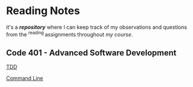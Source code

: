 # Reading Notes

it's a ***repository*** where I can keep track of my observations and questions from the <sup> reading </sup> assignments throughout *my course*.

## Code 401 - Advanced Software Development

[TDD](./tdd/tdd.md)

[Command Line](./commandline/cl.md)